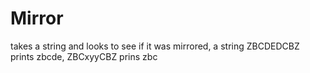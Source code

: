 # Mirror
takes a string and looks to see if it was mirrored, a string ZBCDEDCBZ prints zbcde, ZBCxyyCBZ prins zbc
